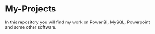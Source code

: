 # My-Projects
In this repository you will find my work on Power BI, MySQL, Powerpoint and some other software.

